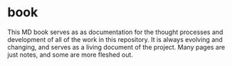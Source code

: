 # book

This MD book serves as as documentation for the thought processes and development of all of the work in this repository. It is always evolving and changing, and serves as a living document of the project. Many pages are just notes, and some are more fleshed out.